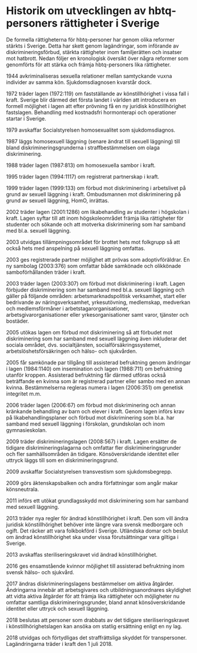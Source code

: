 # Historik om utvecklingen av hbtq-personers rättigheter i Sverige

De formella rättigheterna för hbtq\-personer har genom olika reformer stärkts i Sverige. Detta har skett genom lagändringar, som införande av diskrimineringsförbud, stärkta rättigheter inom familjerätten och insatser mot hatbrott. Nedan följer en kronologisk översikt över några reformer som genomförts för att stärka och främja hbtq\-personers lika rättigheter.


1944 avkriminaliseras sexuella relationer mellan samtyckande vuxna individer av samma kön. Sjukdomsdiagnosen kvarstår dock.

1972 träder lagen (1972:119\) om fastställande av könstillhörighet i vissa fall i kraft. Sverige blir därmed det första landet i världen att introducera en formell möjlighet i lagen att efter prövning få en ny juridisk könstillhörighet fastslagen. Behandling med kostnadsfri hormonterapi och operationer startar i Sverige.

1979 avskaffar Socialstyrelsen homosexualitet som sjukdomsdiagnos.

1987 läggs homosexuell läggning (senare ändrat till sexuell läggning) till bland diskrimineringsgrunderna i straffbestämmelsen om olaga diskriminering.

1988 träder lagen (1987:813\) om homosexuella sambor i kraft.

1995 träder lagen (1994:1117\) om registrerat partnerskap i kraft.

1999 träder lagen (1999:133\) om förbud mot diskriminering i arbetslivet på grund av sexuell läggning i kraft. Ombudsmannen mot diskriminering på grund av sexuell läggning, HomO, inrättas.

2002 träder lagen (2001:1286\) om likabehandling av studenter i högskolan i kraft. Lagen syftar till att inom högskoleområdet främja lika rättigheter för studenter och sökande och att motverka diskriminering som har samband med bl.a. sexuell läggning.

2003 utvidgas tillämpningsområdet för brottet hets mot folkgrupp så att också hets med anspelning på sexuell läggning omfattas.

2003 ges registrerade partner möjlighet att prövas som adoptivföräldrar. En ny sambolag (2003:376\) som omfattar både samkönade och olikkönade samboförhållanden träder i kraft.

2003 träder lagen (2003:307\) om förbud mot diskriminering i kraft. Lagen förbjuder diskriminering som har samband med bl.a. sexuell läggning och gäller på följande områden: arbetsmarknadspolitisk verksamhet, start eller bedrivande av näringsverksamhet, yrkesutövning, medlemskap, medverkan och medlemsförmåner i arbetstagarorganisationer, arbetsgivarorganisationer eller yrkesorganisationer samt varor, tjänster och bostäder.

2005 utökas lagen om förbud mot diskriminering så att förbudet mot diskriminering som har samband med sexuell läggning även inkluderar det sociala området, dvs. socialtjänsten, socialförsäkringssystemet, arbetslöshetsförsäkringen och hälso\- och sjukvården.

2005 får samkönade par tillgång till assisterad befruktning genom ändringar i lagen (1984:1140\) om insemination och lagen (1988:711\) om befruktning utanför kroppen. Assisterad befruktning får därmed utföras också beträffande en kvinna som är registrerad partner eller sambo med en annan kvinna. Bestämmelserna regleras numera i lagen (2006:351\) om genetisk integritet m.m.

2006 träder lagen (2006:67\) om förbud mot diskriminering och annan kränkande behandling av barn och elever i kraft. Genom lagen införs krav på likabehandlingsplaner och förbud mot diskriminering som bl.a. har samband med sexuell läggning i förskolan, grundskolan och inom gymnasieskolan.

2009 träder diskrimineringslagen (2008:567\) i kraft. Lagen ersätter de tidigare diskrimineringslagarna och omfattar fler diskrimineringsgrunder och fler samhällsområden än tidigare. Könsöverskridande identitet eller uttryck läggs till som en diskrimineringsgrund.

2009 avskaffar Socialstyrelsen transvestism som sjukdomsbegrepp.

2009 görs äktenskapsbalken och andra författningar som angår makar könsneutrala.

2011 införs ett utökat grundlagsskydd mot diskriminering som har samband med sexuell läggning.

2013 träder nya regler för ändrad könstillhörighet i kraft. Den som vill ändra juridisk könstillhörighet behöver inte längre vara svensk medborgare och ogift. Det räcker att vara folkbokförd i Sverige. Utländska domar och beslut om ändrad könstillhörighet ska under vissa förutsättningar vara giltiga i Sverige.

2013 avskaffas steriliseringskravet vid ändrad könstillhörighet.

2016 ges ensamstående kvinnor möjlighet till assisterad befruktning inom svensk hälso\- och sjukvård.

2017 ändras diskrimineringslagens bestämmelser om aktiva åtgärder. Ändringarna innebär att arbetsgivares och utbildningsanordnares skyldighet att vidta aktiva åtgärder för att främja lika rättigheter och möjligheter nu omfattar samtliga diskrimineringsgrunder, bland annat könsöverskridande identitet eller uttryck och sexuell läggning.

2018 beslutas att personer som drabbats av det tidigare steriliseringskravet i könstillhörighetslagen kan ansöka om statlig ersättning enligt en ny lag.

2018 utvidgas och förtydligas det straffrättsliga skyddet för transpersoner. Lagändringarna träder i kraft den 1 juli 2018\.
